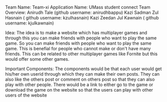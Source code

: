 Team Name: Team-xi
Application Name: UMass student connect
Team Overview: Anirudh Tale (github username: anirudhbappu)
               Kazi Sadman Zul Hasnain ( github username: kzulhasnain)
               Kazi Zeedan Jul Kawnain ( github username: kjulkawnain)
               
Idea: The idea is to make a website which has multiplayer games and through this you can make friends with people who want to play the same game. So you can make friends with people
      who want to play the same game. This is benefial for people who cannot make or don't have many friends. This can be related to other multiplayer games like Fornite but this 
      would offer some other games.
      
Important Components: The components would be that each user would get his/her own userid through which they can make their own posts. They can also like the others post or comment
                      on others post so that they can also play with other people. There would be a link to either go to the game or download the game on the website so that the users
                      can play with other users of the website
      
